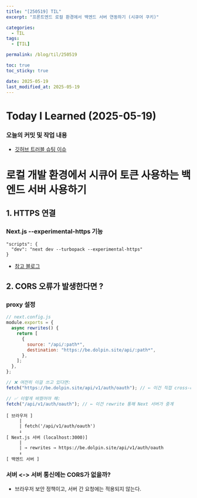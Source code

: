 ```yaml
---
title: "[250519] TIL"
excerpt: "프론트엔드 로컬 환경에서 백엔드 서버 연동하기 (시큐어 쿠키)"

categories:
  - TIL
tags:
  - [TIL]

permalink: /blog/til/250519

toc: true
toc_sticky: true

date: 2025-05-19
last_modified_at: 2025-05-19
---
```


# Today I Learned (2025-05-19)

### 오늘의 커밋 및 작업 내용

- [깃허브 트러블 슈팅 이슈](https://github.com/100-hours-a-week/7-team-ddb-wiki/issues/79)

# 로컬 개발 환경에서 시큐어 토큰 사용하는 백엔드 서버 사용하기

## 1. HTTPS 연결

### Next.js --experimental-https 기능

```
"scripts": {
  "dev": "next dev --turbopack --experimental-https"
}

```

- [참고 블로그](https://velog.io/@clydehan/Next.js%EC%97%90%EC%84%9C-HTTPS-%EA%B0%9C%EB%B0%9C-%EC%84%9C%EB%B2%84-%EC%84%A4%EC%A0%95%ED%95%98%EB%8A%94-3%EA%B0%80%EC%A7%80-%EB%B0%A9%EB%B2%95)

## 2. CORS 오류가 발생한다면 ?

### proxy 설정

```js
// next.config.js
module.exports = {
  async rewrites() {
    return [
      {
        source: "/api/:path*",
        destination: "https://be.dolpin.site/api/:path*",
      },
    ];
  },
};
```

```js
// ❌ 여전히 이걸 쓰고 있다면:
fetch("https://be.dolpin.site/api/v1/auth/oauth"); // ← 이건 직접 cross-origin 요청

// ✅ 이렇게 바꿨어야 해:
fetch("/api/v1/auth/oauth"); // ← 이건 rewrite 통해 Next 서버가 중계
```

```
[ 브라우저 ]
     |
     | fetch('/api/v1/auth/oauth')
     ↓
[ Next.js 서버 (localhost:3000)]
     |
     | → rewrites → https://be.dolpin.site/api/v1/auth/oauth
     ↓
[ 백엔드 서버 ]

```

### 서버 <-> 서버 통신에는 CORS가 없을까?

- 브라우저 보안 정책이고, 서버 간 요청에는 적용되지 않는다.
